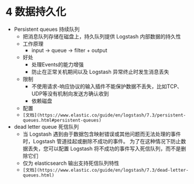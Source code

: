 # 4 数据持久化

- Persistent queues 持续队列
    - 把消息队列存储在磁盘上，持久队列提供 Logstash 内部数据的持久性
    - 工作原理
        - input → queue → filter + output
    - 好处
        - 处理Events的能力增强
        - 防止在正常关机期间以及 Logstash 异常终止时发生消息丢失
    - 限制
        - 不使用请求-响应协议的输入插件不能保护数据不丢失，比如TCP、UDP等没有机制向发送方确认收到
        - 依赖磁盘
    - 配置
    - `[文档](https://www.elastic.co/guide/en/logstash/7.3/persistent-queues.html#persistent-queues)`
- dead letter queue  死信队列
    - 当 Logstash 遇到由于数据包含映射错误或其他问题而无法处理的事件时，Logstash 管道挂起或删除不成功的事件。 为了在这种情况下防止数据丢失，您可以配置 Logstash 将不成功的事件写入死信队列，而不是删除它们
    - 仅为 elasticsearch 输出支持死信队列特性
    - `[文档](https://www.elastic.co/guide/en/logstash/7.3/dead-letter-queues.html)`